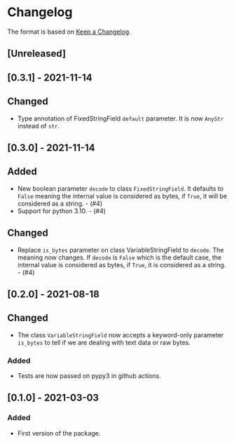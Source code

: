 # Changelog

The format is based on [Keep a Changelog](https://keepachangelog.com/en/1.0.0/).

## [Unreleased]

## [0.3.1] - 2021-11-14

## Changed

- Type annotation of FixedStringField `default` parameter. It is now `AnyStr` instead of `str`.

## [0.3.0] - 2021-11-14

## Added

- New boolean parameter `decode` to class `FixedStringField`. It defaults to `False` meaning the internal value is
  considered as bytes, if `True`, it will be considered as a string. - (#4)
- Support for python 3.10. - (#4)

## Changed

- Replace `is_bytes` parameter on class VariableStringField to `decode`. The meaning now changes. If `decode` is `False`
  which is the default case, the internal value is considered as bytes, if `True`, it is considered as a string. - (#4)

## [0.2.0] - 2021-08-18

## Changed

- The class `VariableStringField` now accepts a keyword-only parameter `is_bytes` to tell if we are dealing with text
  data or raw bytes.

### Added

- Tests are now passed on pypy3 in github actions.

## [0.1.0] - 2021-03-03

### Added

- First version of the package.